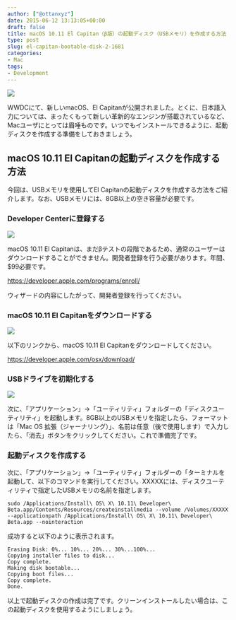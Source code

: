 ```yaml
---
author: ["@ottanxyz"]
date: 2015-06-12 13:13:05+00:00
draft: false
title: macOS 10.11 El Capitan（β版）の起動ディスク（USBメモリ）を作成する方法
type: post
slug: el-capitan-bootable-disk-2-1681
categories:
- Mac
tags:
- Development
---
```


![](/uploads/2015/06/150612-557ad42130886.jpg)






WWDCにて、新しいmacOS、El Capitanが公開されました。とくに、日本語入力については、まったくもって新しい革新的なエンジンが搭載されているなど、Macユーザにとっては眉唾ものです。いつでもインストールできるように、起動ディスクを作成する準備をしておきましょう。





## macOS 10.11 El Capitanの起動ディスクを作成する方法





今回は、USBメモリを使用してEl Capitanの起動ディスクを作成する方法をご紹介します。なお、USBメモリには、8GB以上の空き容量が必要です。





### Developer Centerに登録する





![](/uploads/2015/06/150612-557ad42516aa7.png)






macOS 10.11 El Capitanは、まだβテストの段階であるため、通常のユーザーはダウンロードすることができません。開発者登録を行う必要があります。年間、$99必要です。



https://developer.apple.com/programs/enroll/



ウィザードの内容にしたがって、開発者登録を行ってください。





### macOS 10.11 El Capitanをダウンロードする





![](/uploads/2015/06/150612-557ad42740e8b.png)






以下のリンクから、macOS 10.11 El Capitanをダウンロードしてください。



https://developer.apple.com/osx/download/



### USBドライブを初期化する





![](/uploads/2015/10/151004-561090bfda855.png)






次に、「アプリケーション」→「ユーティリティ」フォルダーの「ディスクユーティリティ」を起動します。8GB以上のUSBメモリを指定したら、フォーマットは「Mac OS 拡張（ジャーナリング）」、名前は任意（後で使用します）で入力したら、「消去」ボタンをクリックしてください。これで準備完了です。





### 起動ディスクを作成する





次に、「アプリケーション」→「ユーティリティ」フォルダーの「ターミナルを起動して、以下のコマンドを実行してください。XXXXXには、ディスクユーティリティで指定したUSBメモリの名前を指定します。




    
    sudo /Applications/Install\ OS\ X\ 10.11\ Developer\ Beta.app/Contents/Resources/createinstallmedia --volume /Volumes/XXXXX --applicationpath /Applications/Install\ OS\ X\ 10.11\ Developer\ Beta.app --nointeraction





成功すると以下のように表示されます。




    
    Erasing Disk: 0%... 10%... 20%... 30%...100%...
    Copying installer files to disk...
    Copy complete.
    Making disk bootable...
    Copying boot files...
    Copy complete.
    Done.





以上で起動ディスクの作成は完了です。クリーンインストールしたい場合は、この起動ディスクを使用するようにしましょう。
